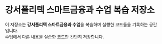 # 강서폴리텍 스마트금융과 수업 복습 저장소

이 저장소는 **강서폴리텍 스마트금융과 수업**을 복습하며 실행한 코드들을 기록하는 공간입니다.  
수업에서 다룬 내용을 실습한 코드만 간단히 저장합니다.
